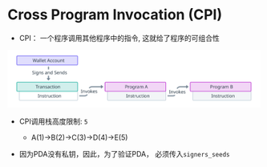 # Cross Program Invocation (CPI)

- CPI： 一个程序调用其他程序中的指令, 这就给了程序的可组合性

![](./imgs/cpi.svg)

- CPI调用栈高度限制: `5`
  - A(1)->B(2)->C(3)->D(4)->E(5)



- 因为PDA没有私钥，因此，为了验证PDA， 必须传入`signers_seeds`
